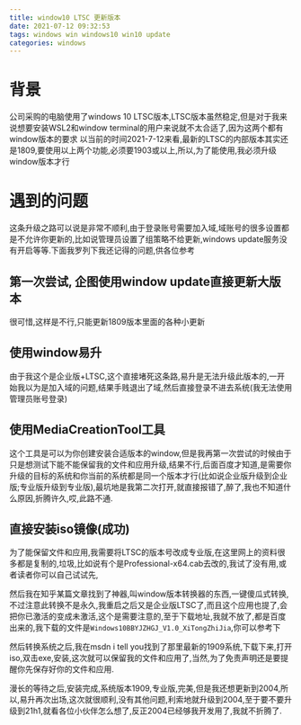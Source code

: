 ```yaml
---
title: window10 LTSC 更新版本
date: 2021-07-12 09:32:53
tags: windows win windows10 win10 update
categories: windows
---
```


# 背景

公司采购的电脑使用了windows 10 LTSC版本,LTSC版本虽然稳定,但是对于我来说想要安装WSL2和window terminal的用户来说就不太合适了,因为这两个都有window版本的要求
以当前的时间2021-7-12来看,最新的LTSC的内部版本其实还是1809,要使用以上两个功能,必须要1903或以上,所以,为了能使用,我必须升级window版本才行

# 遇到的问题

这条升级之路可以说是非常不顺利,由于登录账号需要加入域,域账号的很多设置都是不允许你更新的,比如说管理员设置了组策略不给更新,windows update服务没有开启等等.下面我罗列下我还记得的问题,供各位参考

## 第一次尝试, 企图使用window update直接更新大版本

很可惜,这样是不行,只能更新1809版本里面的各种小更新

## 使用window易升

由于我这个是企业版+LTSC,这个直接堵死这条路,易升是无法升级此版本的,一开始我以为是加入域的问题,结果手贱退出了域,然后直接登录不进去系统(我无法使用管理员账号登录)

## 使用MediaCreationTool工具

这个工具是可以为你创建安装合适版本的window,但是我再第一次尝试的时候由于只是想测试下能不能保留我的文件和应用升级,结果不行,后面百度才知道,是需要你升级的目标的系统和你当前的系统都是同一个版本才行(比如说企业版升级到企业版;专业版升级到专业版),最坑地是我第二次打开,就直接报错了,醉了,我也不知道什么原因,折腾许久,哎,此路不通.

## 直接安装iso镜像(成功)

为了能保留文件和应用,我需要将LTSC的版本号改成专业版,在这里网上的资料很多都是复制的,垃圾,比如说有个是Professional-x64.cab去改的,我试了没有用,或者读者你可以自己试试先,

然后我在知乎某篇文章找到了神器,叫window版本转换器的东西,一键傻瓜式转换,不过注意此转换不是永久,我重启之后又是企业版LTSC了,而且这个应用也提了,会把你已激活的变成未激活,这个是需要注意的,至于下载地址,我就不放了,都是百度出来的,我下载的文件是`Windows10BBYJZHGJ_V1.0_XiTongZhiJia`,你可以参考下

然后转换系统之后,我在msdn i tell you找到了那里最新的1909系统,下载下来,打开iso,双击exe,安装,这次就可以保留我的文件和应用了,当然,为了免责声明还是要提醒你先保存好你的文件和应用.

漫长的等待之后,安装完成,系统版本1909,专业版,完美,但是我还想更新到2004,所以,易升再次出场,这次就很顺利,没有其他问题,利索地就升级到2004,至于要不要升级到21h1,就看各位小伙伴怎么想了,反正2004已经够我开发用了,我就不折腾了.